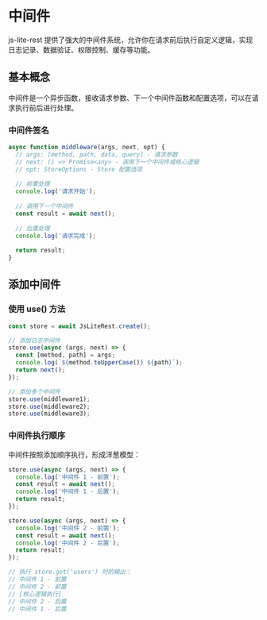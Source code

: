 # 中间件

js-lite-rest 提供了强大的中间件系统，允许你在请求前后执行自定义逻辑，实现日志记录、数据验证、权限控制、缓存等功能。

## 基本概念

中间件是一个异步函数，接收请求参数、下一个中间件函数和配置选项，可以在请求执行前后进行处理。

### 中间件签名

```javascript
async function middleware(args, next, opt) {
  // args: [method, path, data, query] - 请求参数
  // next: () => Promise<any> - 调用下一个中间件或核心逻辑
  // opt: StoreOptions - Store 配置选项
  
  // 前置处理
  console.log('请求开始');
  
  // 调用下一个中间件
  const result = await next();
  
  // 后置处理
  console.log('请求完成');
  
  return result;
}
```

## 添加中间件

### 使用 use() 方法

```javascript
const store = await JsLiteRest.create();

// 添加日志中间件
store.use(async (args, next) => {
  const [method, path] = args;
  console.log(`${method.toUpperCase()} ${path}`);
  return next();
});

// 添加多个中间件
store.use(middleware1);
store.use(middleware2);
store.use(middleware3);
```

### 中间件执行顺序

中间件按照添加顺序执行，形成洋葱模型：

```javascript
store.use(async (args, next) => {
  console.log('中间件 1 - 前置');
  const result = await next();
  console.log('中间件 1 - 后置');
  return result;
});

store.use(async (args, next) => {
  console.log('中间件 2 - 前置');
  const result = await next();
  console.log('中间件 2 - 后置');
  return result;
});

// 执行 store.get('users') 时的输出：
// 中间件 1 - 前置
// 中间件 2 - 前置
// [核心逻辑执行]
// 中间件 2 - 后置
// 中间件 1 - 后置
```
